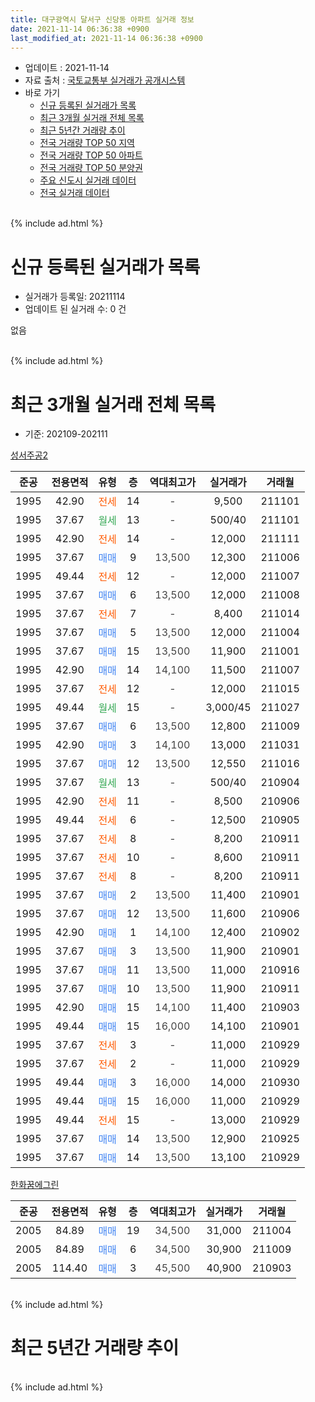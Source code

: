 ```yaml
---
title: 대구광역시 달서구 신당동 아파트 실거래 정보
date: 2021-11-14 06:36:38 +0900
last_modified_at: 2021-11-14 06:36:38 +0900
---
```


* 업데이트 : 2021-11-14
* 자료 출처 : [국토교통부 실거래가 공개시스템](http://rt.molit.go.kr)
* 바로 가기
    * [신규 등록된 실거래가 목록](#신규-등록된-실거래가-목록)
    * [최근 3개월 실거래 전체 목록](#최근-3개월-실거래-전체-목록)
    * [최근 5년간 거래량 추이](#최근-5년간-거래량-추이)
    * [전국 거래량 TOP 50 지역](https://inasie.github.io/apt-trade-info/최근-3개월-전국에서-가장-거래가-많이-발생한-지역)
    * [전국 거래량 TOP 50 아파트](https://inasie.github.io/apt-trade-info/최근-3개월-전국에서-가장-거래가-많이-발생한-아파트)
    * [전국 거래량 TOP 50 분양권](https://inasie.github.io/apt-trade-info/최근-3개월-전국에서-가장-거래가-많이-발생한-분양권)
    * [주요 신도시 실거래 데이터](https://inasie.github.io/apt-trade-info/주요-신도시)
    * [전국 실거래 데이터](https://inasie.github.io/apt-trade-info/전국)
<br>
{% include ad.html %}
<br>

# 신규 등록된 실거래가 목록
* 실거래가 등록일: 20211114
* 업데이트 된 실거래 수: 0 건

없음

<br>
{% include ad.html %}
<br>

# 최근 3개월 실거래 전체 목록
* 기준: 202109-202111


[성서주공2](https://search.naver.com/search.naver?query=%EB%8C%80%EA%B5%AC%EA%B4%91%EC%97%AD%EC%8B%9C+%EB%8B%AC%EC%84%9C%EA%B5%AC+%EC%8B%A0%EB%8B%B9%EB%8F%99+%EC%84%B1%EC%84%9C%EC%A3%BC%EA%B3%B52)

|준공|전용면적|유형|층|역대최고가|실거래가|거래월|
|:---:|:---:|:---:|:---:|:---:|:---:|:---:|
|1995|42.90|<span style="color:#ff5a00">전세</span>|14|<span style="color:#444444">-</span>|9,500|211101|
|1995|37.67|<span style="color:#34a853">월세</span>|13|<span style="color:#444444">-</span>|500/40|211101|
|1995|42.90|<span style="color:#ff5a00">전세</span>|14|<span style="color:#444444">-</span>|12,000|211111|
|1995|37.67|<span style="color:#4285f3">매매</span>|9|<span style="color:#444444">13,500</span>|12,300|211006|
|1995|49.44|<span style="color:#ff5a00">전세</span>|12|<span style="color:#444444">-</span>|12,000|211007|
|1995|37.67|<span style="color:#4285f3">매매</span>|6|<span style="color:#444444">13,500</span>|12,000|211008|
|1995|37.67|<span style="color:#ff5a00">전세</span>|7|<span style="color:#444444">-</span>|8,400|211014|
|1995|37.67|<span style="color:#4285f3">매매</span>|5|<span style="color:#444444">13,500</span>|12,000|211004|
|1995|37.67|<span style="color:#4285f3">매매</span>|15|<span style="color:#444444">13,500</span>|11,900|211001|
|1995|42.90|<span style="color:#4285f3">매매</span>|14|<span style="color:#444444">14,100</span>|11,500|211007|
|1995|37.67|<span style="color:#ff5a00">전세</span>|12|<span style="color:#444444">-</span>|12,000|211015|
|1995|49.44|<span style="color:#34a853">월세</span>|15|<span style="color:#444444">-</span>|3,000/45|211027|
|1995|37.67|<span style="color:#4285f3">매매</span>|6|<span style="color:#444444">13,500</span>|12,800|211009|
|1995|42.90|<span style="color:#4285f3">매매</span>|3|<span style="color:#444444">14,100</span>|13,000|211031|
|1995|37.67|<span style="color:#4285f3">매매</span>|12|<span style="color:#444444">13,500</span>|12,550|211016|
|1995|37.67|<span style="color:#34a853">월세</span>|13|<span style="color:#444444">-</span>|500/40|210904|
|1995|42.90|<span style="color:#ff5a00">전세</span>|11|<span style="color:#444444">-</span>|8,500|210906|
|1995|49.44|<span style="color:#ff5a00">전세</span>|6|<span style="color:#444444">-</span>|12,500|210905|
|1995|37.67|<span style="color:#ff5a00">전세</span>|8|<span style="color:#444444">-</span>|8,200|210911|
|1995|37.67|<span style="color:#ff5a00">전세</span>|10|<span style="color:#444444">-</span>|8,600|210911|
|1995|37.67|<span style="color:#ff5a00">전세</span>|8|<span style="color:#444444">-</span>|8,200|210911|
|1995|37.67|<span style="color:#4285f3">매매</span>|2|<span style="color:#444444">13,500</span>|11,400|210901|
|1995|37.67|<span style="color:#4285f3">매매</span>|12|<span style="color:#444444">13,500</span>|11,600|210906|
|1995|42.90|<span style="color:#4285f3">매매</span>|1|<span style="color:#444444">14,100</span>|12,400|210902|
|1995|37.67|<span style="color:#4285f3">매매</span>|3|<span style="color:#444444">13,500</span>|11,900|210901|
|1995|37.67|<span style="color:#4285f3">매매</span>|11|<span style="color:#444444">13,500</span>|11,000|210916|
|1995|37.67|<span style="color:#4285f3">매매</span>|10|<span style="color:#444444">13,500</span>|11,900|210911|
|1995|42.90|<span style="color:#4285f3">매매</span>|15|<span style="color:#444444">14,100</span>|11,400|210903|
|1995|49.44|<span style="color:#4285f3">매매</span>|15|<span style="color:#444444">16,000</span>|14,100|210901|
|1995|37.67|<span style="color:#ff5a00">전세</span>|3|<span style="color:#444444">-</span>|11,000|210929|
|1995|37.67|<span style="color:#ff5a00">전세</span>|2|<span style="color:#444444">-</span>|11,000|210929|
|1995|49.44|<span style="color:#4285f3">매매</span>|3|<span style="color:#444444">16,000</span>|14,000|210930|
|1995|49.44|<span style="color:#4285f3">매매</span>|15|<span style="color:#444444">16,000</span>|11,000|210929|
|1995|49.44|<span style="color:#ff5a00">전세</span>|15|<span style="color:#444444">-</span>|13,000|210929|
|1995|37.67|<span style="color:#4285f3">매매</span>|14|<span style="color:#444444">13,500</span>|12,900|210925|
|1995|37.67|<span style="color:#4285f3">매매</span>|14|<span style="color:#444444">13,500</span>|13,100|210929|

[한화꿈에그린](https://search.naver.com/search.naver?query=%EB%8C%80%EA%B5%AC%EA%B4%91%EC%97%AD%EC%8B%9C+%EB%8B%AC%EC%84%9C%EA%B5%AC+%EC%8B%A0%EB%8B%B9%EB%8F%99+%ED%95%9C%ED%99%94%EA%BF%88%EC%97%90%EA%B7%B8%EB%A6%B0)

|준공|전용면적|유형|층|역대최고가|실거래가|거래월|
|:---:|:---:|:---:|:---:|:---:|:---:|:---:|
|2005|84.89|<span style="color:#4285f3">매매</span>|19|<span style="color:#444444">34,500</span>|31,000|211004|
|2005|84.89|<span style="color:#4285f3">매매</span>|6|<span style="color:#444444">34,500</span>|30,900|211009|
|2005|114.40|<span style="color:#4285f3">매매</span>|3|<span style="color:#444444">45,500</span>|40,900|210903|


<br>
{% include ad.html %}
<br>

# 최근 5년간 거래량 추이


<div style="width:100%;">
    <canvas id="deal_progress" height="200"></canvas>
</div>

<script>
new Chart(document.getElementById("deal_progress"), {
    type: 'line',
    data: {
        labels: ['201611','201612','201701','201702','201703','201704','201705','201706','201707','201708','201709','201710','201711','201712','201801','201802','201803','201804','201805','201806','201807','201808','201809','201810','201811','201812','201901','201902','201903','201904','201905','201906','201907','201908','201909','201910','201911','201912','202001','202002','202003','202004','202005','202006','202007','202008','202009','202010','202011','202012','202101','202102','202103','202104','202105','202106','202107','202108','202109','202110','202111'],
        datasets: [{
            label: '매매',
            pointRadius: 1,
            data: [11, 10, 9, 10, 10, 17, 12, 15, 23, 14, 15, 11, 11, 16, 10, 9, 16, 16, 14, 16, 10, 14, 10, 13, 5, 10, 16, 23, 6, 13, 10, 8, 5, 15, 11, 16, 20, 16, 8, 12, 4, 6, 13, 28, 11, 14, 21, 24, 36, 34, 22, 11, 8, 18, 20, 11, 12, 16, 13, 10, 0],
            borderColor: "rgba(255, 201, 14, 1)",
            backgroundColor: "rgba(255, 201, 14, 0.5)",
            fill: false,
            lineTension: 0
        },{
            label: '전월세',
            pointRadius: 1,
            data: [8, 7, 8, 12, 11, 10, 5, 11, 11, 13, 7, 6, 10, 10, 11, 10, 7, 5, 14, 10, 7, 8, 6, 6, 7, 13, 10, 6, 2, 6, 14, 8, 9, 2, 7, 3, 6, 7, 5, 8, 6, 5, 7, 7, 8, 7, 0, 3, 3, 7, 9, 8, 6, 15, 12, 12, 7, 6, 9, 4, 3],
            borderColor: "rgba(0, 141, 185, 1)",
            backgroundColor: "rgba(0, 141, 185, 0.5)",
            fill: false,
            lineTension: 0
        }
        ]
    },
    options: {
        responsive: true,
        title: {
            display: false
        },
        tooltips: {
            mode: 'index',
            intersect: false
        },
        hover: {
            mode: 'nearest',
            intersect: true
        },
        scales: {
            xAxes: [{
                display: true,
                scaleLabel: {
                    display: true,
                    labelString: '년/월'
                }
            }],
            yAxes: [{
                display: true,
                ticks: {
                    suggestedMin: 0,
                },
                scaleLabel: {
                    display: true,
                    labelString: '실거래 수'
                }
            }]
        }
    }
});

</script>


<br>
{% include ad.html %}
<br>

